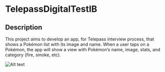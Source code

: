 # TelepassDigitalTestIB

## Description
This project aims to develop an app, for Telepass interview process, that shows a Pokémon list with its image and name.
When a user taps on a Pokémon, the app will show a view with Pokémon’s name, image, stats, and category (fire, smoke, etc).

![Alt text](relative/path/to/img.jpg?raw=true "Title")

